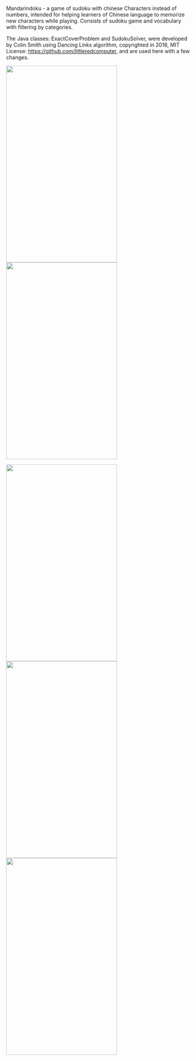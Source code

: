 # 
Mandarindoku - a game of sudoku with chinese Characters instead of numbers, 
intended for helping learners of Chinese language to memorize new characters while playing.
Consists of sudoku game and vocabulary with filtering by categories.


The Java classes: ExactCoverProblem and SudokuSolver, were developed by Colin Smith using Dancing Links algorithm, copyrighted in 2018, MIT License: https://github.com/littleredcomputer, and are used here with a few changes.

<img src="https://user-images.githubusercontent.com/90948269/197734626-31dd9ef9-da88-472b-8da4-0bfe93eaa516.png" width="300" height="533">  <img src="https://user-images.githubusercontent.com/90948269/197734616-8140eaeb-bbf5-40ff-a23f-f8437326f365.png" width="300" height="533">

<img src="https://user-images.githubusercontent.com/90948269/197734595-98b3a323-9b03-4ce7-be81-cb4252d9617a.png" width="300" height="533">  <img src="https://user-images.githubusercontent.com/90948269/197734608-c6d06c05-9830-482a-b432-8d6b71cca9a0.png" width="300" height="533">  <img src="https://user-images.githubusercontent.com/90948269/197401936-23e1655c-5f70-4caa-9643-5afd4e9dbb25.png" width="300" height="533">
